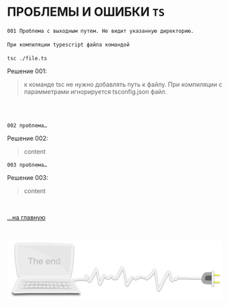 
<div class="navi"><nav id="navi"><!-- js --></nav></div>

# ПРОБЛЕМЫ И ОШИБКИ `TS`

    001 Проблема с выходным путем. Не видит указанную директорию. 
    
    При компиляции typescript файла командой 
    
    tsc ./file.ts  


Решение 001: 
>к команде tsc не нужно добавлять путь к файлу. При компиляции с парамметрами игнорируется tsconfig.json файл.


<br>
<br>

    002 проблема…

Решение 002:
> content



    003 проблема…

Решение 003:
> content

<br>

[…на главную](/)

<br>


<span id="comp-end-img" class="img" onclick="imgResize()">![img](assets/svg/comp-end.svg)</span>

<script src="assets/js/navi.js"></script>
